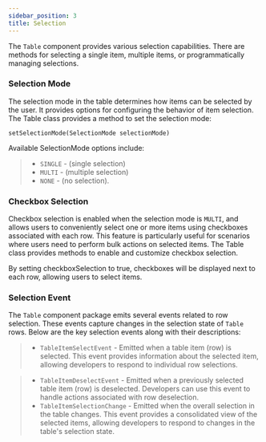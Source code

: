 ```yaml
---
sidebar_position: 3
title: Selection
---
```


The `Table` component provides various selection capabilities. There are methods for selecting a single item, multiple items, or programmatically managing selections.

### Selection Mode

The selection mode in the table determines how items can be selected by the user. It provides options for configuring the behavior of item selection. The Table class provides a method to set the selection mode:

`setSelectionMode(SelectionMode selectionMode)`

Available SelectionMode options include:

>- `SINGLE` - (single selection) 
>- `MULTI` - (multiple selection)
>- `NONE` - (no selection).

### Checkbox Selection

Checkbox selection is enabled when the selection mode is `MULTI`, and allows users to conveniently select one or more items using checkboxes associated with each row. This feature is particularly useful for scenarios where users need to perform bulk actions on selected items. The Table class provides methods to enable and customize checkbox selection.

By setting checkboxSelection to true, checkboxes will be displayed next to each row, allowing users to select items.

### Selection Event

The `Table` component package emits several events related to row selection. These events capture  changes in the selection state of `Table` rows. Below are the key selection events along with their descriptions:

>- `TableItemSelectEvent` -  Emitted when a table item (row) is selected. This event provides information about the selected item, allowing developers to respond to individual row selections.

>- `TableItemDeselectEvent` - Emitted when a previously selected table item (row) is deselected. Developers can use this event to handle actions associated with row deselection.
>- `TableItemSelectionChange` - Emitted when the overall selection in the table changes. This event provides a consolidated view of the selected items, allowing developers to respond to changes in the table's selection state.